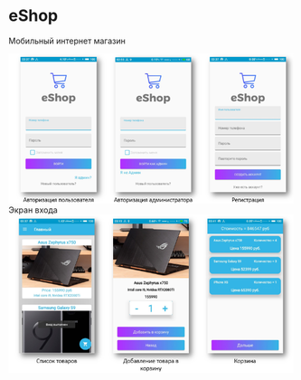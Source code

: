 # eShop
Мобильный интернет магазин

![Экран входа](https://github.com/personalMrX/eShop/blob/master/Screen1.png)
</br>
Экран входа
</br>
![](https://github.com/personalMrX/eShop/blob/master/Screen2.png)
